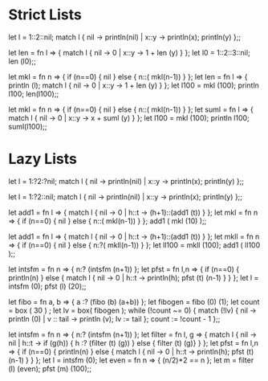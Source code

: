 
# Strict Lists

let l = 1::2::nil; match l { nil -> println(nil) | x::y -> println(x); println(y) };;

let len = fn l => { match l { nil -> 0 | x::y -> 1 + len (y) } }; let l0 = 1::2::3::nil; len (l0);;

let mkl = fn n => { if (n==0) { nil } else { n::( mkl(n-1)) } }; let len = fn l => { println (l); match l { nil -> 0 | x::y -> 1 + len (y) } }; let l100 = mkl (100); println l100; len(l100);;

let mkl = fn n => { if (n==0) { nil } else { n::( mkl(n-1)) } }; let suml = fn l => { match l { nil -> 0 | x::y -> x + suml (y) } }; let l100 = mkl (100); println l100; suml(l100);;

# Lazy Lists

let l = 1:?2:?nil; match l { nil -> println(nil) | x::y -> println(x); println(y) };;

let l = 1:?2::nil; match l { nil -> println(nil) | x::y -> println(x); println(y) };;

let add1 = fn l => { match l { nil -> 0 | h::t -> (h+1)::(add1 (t)) } }; let mkl = fn n => { if (n==0) { nil } else { n::( mkl(n-1)) } }; add1 ( mkl (10) );;

let add1 = fn l => { match l { nil -> 0 | h::t -> (h+1)::(add1 (t)) } }; let mkll = fn n => { if (n==0) { nil } else { n:?( mkll(n-1)) } }; let ll100 = mkll (100); add1 ( ll100 );;

let intsfm = fn n => { n:? (intsfm (n+1)) }; let pfst = fn l,n => { if (n==0) { println(n) } else { match l { nil -> 0 | h::t -> println(h); pfst (t) (n-1) } } }; let l = intsfm (0); pfst (l) (20);;

let fibo = fn a, b => { a :? (fibo (b) (a+b)) }; let fibogen = fibo (0) (1); let count = box ( 30 ) ; let lv = box( fibogen ); while (!count ~= 0) { match (!lv) { nil -> println (0) | v :: tail -> println (v); lv := tail }; count := !count - 1 };;

let intsfm = fn n => { n:? (intsfm (n+1)) }; let filter = fn l, g => { match l { nil -> nil | h::t -> if (g(h)) { h :? (filter (t) (g)) } else { filter (t) (g)} } }; let pfst = fn l,n => { if (n==0) { println(n) } else { match l { nil -> 0 | h::t -> println(h); pfst (t) (n-1) } } }; let l = intsfm (0); let even = fn n => { (n/2)*2 == n }; let m = filter (l) (even); pfst (m) (100);;
